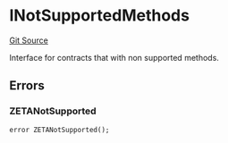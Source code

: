 # INotSupportedMethods
[Git Source](https://github.com/zeta-chain/protocol-contracts/blob/86bca2c09f7eb3b8509097193b2e7504ddcc7cee/contracts/Errors.sol)

Interface for contracts that with non supported methods.


## Errors
### ZETANotSupported

```solidity
error ZETANotSupported();
```

